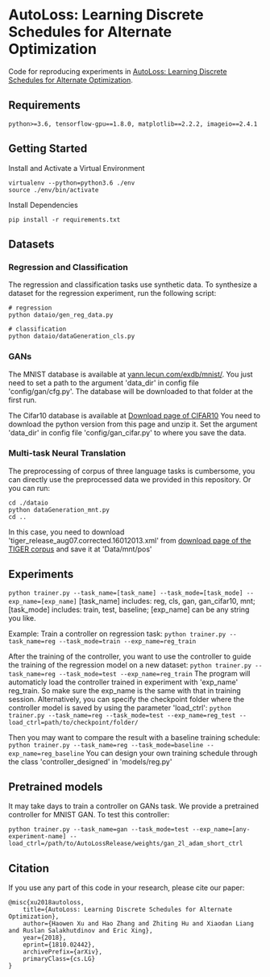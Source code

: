 AutoLoss: Learning Discrete Schedules for Alternate Optimization
======================
Code for reproducing experiments in [AutoLoss: Learning Discrete Schedules for Alternate Optimization](https://arxiv.org/abs/1810.02442).

## Requirements
```
python>=3.6, tensorflow-gpu==1.8.0, matplotlib==2.2.2, imageio==2.4.1
```

## Getting Started

Install and Activate a Virtual Environment
```
virtualenv --python=python3.6 ./env
source ./env/bin/activate
```
Install Dependencies
```
pip install -r requirements.txt
```

## Datasets
### Regression and Classification

The regression and classification tasks use synthetic data. To synthesize a dataset for the regression experiment, run the following script:

```
# regression
python dataio/gen_reg_data.py

# classification
python dataio/dataGeneration_cls.py
```

### GANs
The MNIST database is available at [yann.lecun.com/exdb/mnist/](yan.lecun.com/exdb/mnist).
You just need to set a path to the argument 'data\_dir' in config file 'config/gan/cfg.py'. The database will be downloaded to that folder at the first run.

The Cifar10 database is available at [Download page of CIFAR10](http://www.cs.toronto.edu/~kriz/cifar.html)
You need to download the python version from this page and unzip it. Set the argument 'data\_dir' in config file 'config/gan_cifar.py' to where you save the data.

### Multi-task Neural Translation
The preprocessing of corpus of three language tasks is cumbersome, you can directly use the preprocessed data we provided in this repository.
Or you can run:
```
cd ./dataio
python dataGeneration_mnt.py
cd ..
```
In this case, you need to download 'tiger\_release\_aug07.corrected.16012013.xml' from [download page of the TIGER corpus](http://www.ims.uni-stuttgart.de/forschung/ressourcen/korpora/tiger.en.html) and save it at 'Data/mnt/pos'



## Experiments
`python trainer.py --task_name=[task_name] --task_mode=[task_mode] --exp_name=[exp_name]`
[task\_name] includes: reg, cls, gan, gan\_cifar10, mnt;
[task\_mode] includes: train, test, baseline;
[exp\_name] can be any string you like.

Example:
Train a controller on regression task:
`python trainer.py --task_name=reg --task_mode=train --exp_name=reg_train`

After the training of the controller, you want to use the controller to guide the training of the regression model on a new dataset:
`python trainer.py --task_name=reg --task_mode=test --exp_name=reg_train`
The program will automaticly load the controller trained in experiment with 'exp\_name' reg_train. So make sure the exp\_name is the same with that in training session. 
Alternatively, you can specify the checkpoint folder where the controller model is saved by using the parameter 'load\_ctrl':
`python trainer.py --task_name=reg --task_mode=test --exp_name=reg_test --load_ctrl=path/to/checkpoint/folder/`

Then you may want to compare the result with a baseline training schedule:
`python trainer.py --task_name=reg --task_mode=baseline --exp_name=reg_baseline`
You can design your own training schedule through the class 'controller_designed' in 'models/reg.py'

## Pretrained models
It may take days to train a controller on GANs task. We provide a pretrained controller for MNIST GAN. To test this controller:
```
python trainer.py --task_name=gan --task_mode=test --exp_name=[any-experiment-name] --load_ctrl=/path/to/AutoLossRelease/weights/gan_2l_adam_short_ctrl
```

## Citation
If you use any part of this code in your research, please cite our paper:
```
@misc{xu2018autoloss,
    title={AutoLoss: Learning Discrete Schedules for Alternate Optimization},
    author={Haowen Xu and Hao Zhang and Zhiting Hu and Xiaodan Liang and Ruslan Salakhutdinov and Eric Xing},
    year={2018},
    eprint={1810.02442},
    archivePrefix={arXiv},
    primaryClass={cs.LG}
}
```

